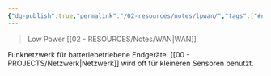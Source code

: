 ```yaml
---
{"dg-publish":true,"permalink":"/02-resources/notes/lpwan/","tags":["#netzwerk"],"noteIcon":"","updated":"2024-06-10T02:02:17.000+02:00"}
---
```


> Low Power [[02 - RESOURCES/Notes/WAN\|WAN]]

Funknetzwerk für batteriebetriebene Endgeräte. [[00 - PROJECTS/Netzwerk\|Netzwerk]] wird oft für kleineren Sensoren benutzt.